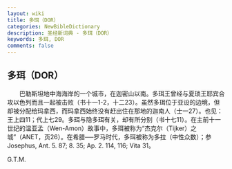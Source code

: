 ```yaml
---
layout: wiki
title: 多珥（DOR）
categories: NewBibleDictionary
description: 圣经新词典 - 多珥（DOR）
keywords: 多珥, DOR
comments: false
---
```


## 多珥（DOR）

　　巴勒斯坦地中海海岸的一个城市，在迦密山以南。多珥王曾经与夏琐王耶宾合攻以色列而且一起被击败（书十一1-2，十二23）。虽然多珥位于亚设的边境，但却被分配给玛拿西，而玛拿西始终没有赶出住在那地的迦南人（士一27）。也见：王上四11；代上七29。多珥与隐多珥有关，却有所分别（书十七11）。在主前十一世纪的温亚孟（Wen-Amon）故事中，多珥被称为“杰克尔（Tijker）之城”（ANET，页26）。在希腊──罗马时代，多珥被称为多拉（中性众数）；参 Josephus, Ant. 5. 87; 8. 35; Ap. 2. 114, 116; Vita 31。

G.T.M.








